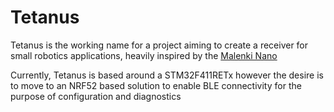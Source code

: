 # Tetanus

Tetanus is the working name for a project aiming to create a receiver for small robotics applications, 
heavily inspired by the [Malenki Nano](https://github.com/MarkR42/malenki-nano)

Currently, Tetanus is based around a STM32F411RETx however the desire is to move to an NRF52 based
solution to enable BLE connectivity for the purpose of configuration and diagnostics